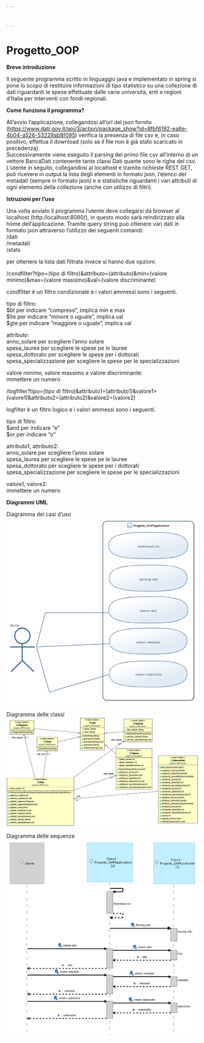 ```yaml
---


---
```


<h1 id="progetto_oop">Progetto_OOP</h1>
<p><strong>Breve introduzione</strong></p>
<p>Il seguente programma scritto in linguaggio java e implementato in spring si pone lo scopo di restituire informazioni di tipo statistico su una collezione di dati riguardanti le spese effettuate dalle varie università, enti e regioni d’Italia per interventi con fondi regionali.</p>
<p><strong>Come funziona il programma?</strong></p>
<p>All’avvio l’applicazione, collegandosi all’url del json fornito (<a href="https://www.dati.gov.it/api/3/action/package_show?id=8fbf6192-ea6e-4b04-a526-53229ab8f095">https://www.dati.gov.it/api/3/action/package_show?id=8fbf6192-ea6e-4b04-a526-53229ab8f095</a>) verifica la presenza di file csv e, in caso positivo, effettua il download (solo se il file non è già stato scaricato in precedenza).<br>
Successivamente viene eseguito il parsing del primo file csv all’interno di un vettore BancaDati contenente tante classi Dati quante sono le righe del csv.<br>
L’utente in seguito, collegandosi al localhost e tramite richieste REST GET, può ricevere in output la lista degli elementi in formato json, l’elenco dei metadati (sempre in formato json) e e statistiche riguardanti i vari attributi di ogni elemento della collezione (anche con utilizzo di filtri).</p>
<p><strong>Istruzioni per l’uso</strong></p>
<p>Una volta avviato il programma l’utente deve collegarsi da browser al localhost (http:/localhost:8080/), in questo modo sarà reindirizzato alla home dell’applicazione. Tramite query string può ottenere vari dati in formato json attraverso l’utilizzo dei seguenti comandi:<br>
/dati<br>
/metadati<br>
/stats</p>
<p>per ottenere la lista dati filtrata invece si hanno due opzioni.</p>
<p>/condfilter?tipo=(tipo di filtro)&amp;attributo=(attributo)&amp;min=(valore minimo)&amp;max=(valore massimo)&amp;val=(valore discriminante)</p>
<p>condfilter è un filtro condizionale e i valori ammessi sono i seguenti.</p>
<p>tipo di filtro:<br>
$bt per indicare “compreso”, implica min e max<br>
$lte per indicare “minore o uguale”, implica val<br>
$gte per indicare “maggiore o uguale”, implica val</p>
<p>attributo:<br>
anno_solare per scegliere l’anno solare<br>
spesa_laurea per scegliere le spese pe le lauree<br>
spesa_dottorato per scegliere le spese per i dottorati<br>
spesa_specializzazione per scegliere le spese per le specializzazioni</p>
<p>valore minimo, valore massimo e valore discriminante:<br>
immettere un numero</p>
<p>/logfilter?tipo=(tipo di filtro)&amp;attributo1=(attributo1)&amp;valore1=(valore1)&amp;attributo2=(attributo2)&amp;valore2=(valore2)</p>
<p>logfilter è un filtro logico e i valori ammessi sono i seguenti.</p>
<p>tipo di filtro:<br>
$and per indicare “e”<br>
$or per indicare “o”</p>
<p>attributo1, attributo2:<br>
anno_solare per scegliere l’anno solare<br>
spesa_laurea per scegliere le spese pe le lauree<br>
spesa_dottorato per scegliere le spese per i dottorati<br>
spesa_specializzazione per scegliere le spese per le specializzazioni</p>
<p>valore1, valore2:<br>
immettere un numero</p>
<p><strong>Diagrammi UML</strong></p>
<p>Diagramma dei casi d’uso<br>
<img src="https://github.com/GiovanniGregorini/Progetto_OOP/blob/master/progetto_OOP_spring/UML/Diagramma%20dei%20casi%20d'uso.png?raw=true" alt="Diagramma dei casi d'uso.png"></p>
<p>Diagramma delle classi<br>
<img src="https://github.com/GiovanniGregorini/Progetto_OOP/blob/master/progetto_OOP_spring/UML/diagramma.png?raw=true" alt="diagramma.png"></p>
<p>Diagramma delle sequenze<br>
<img src="https://github.com/GiovanniGregorini/Progetto_OOP/blob/master/progetto_OOP_spring/UML/Diagramma%20delle%20Sequenze.png?raw=true" alt="Diagramma delle Sequenze.png"></p>

